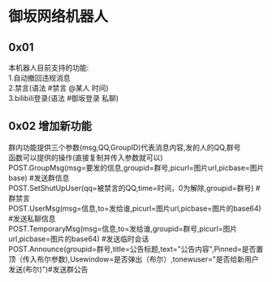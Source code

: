 # 御坂网络机器人  
## 0x01  
本机器人目前支持的功能:  
1.自动撤回违规消息  
2.禁言(语法 #禁言 @某人 时间)  
3.bilibili登录(语法 #御坂登录 私聊)  
## 0x02 增加新功能  
群内功能提供三个参数(msg,QQ,GroupID)代表消息内容,发的人的QQ,群号  
函数可以提供的操作(直接复制并传入参数就可以)  
POST.GroupMsg(msg=要发的信息,groupid=群号,picurl=图片url,picbase=图片base)  #发送群信息  
POST.SetShutUpUser(qq=被禁言的QQ,time=时间，0为解除,groupid=群号)  #群禁言  
POST.UserMsg(msg=信息,to=发给谁,picurl=图片url,picbase=图片的base64) #发送私聊信息  
POST.TemporaryMsg(msg=信息,to=发给谁,groupid=群号,picurl=图片url,picbase=图片的base64) #发送临时会话  
POST.Announce(groupid=群号,title=公告标题,text="公告内容",Pinned=是否置顶（传入布尔参数),Usewindow=是否弹出（布尔）,tonewuser="是否给新用户发送(布尔)")#发送群公告  